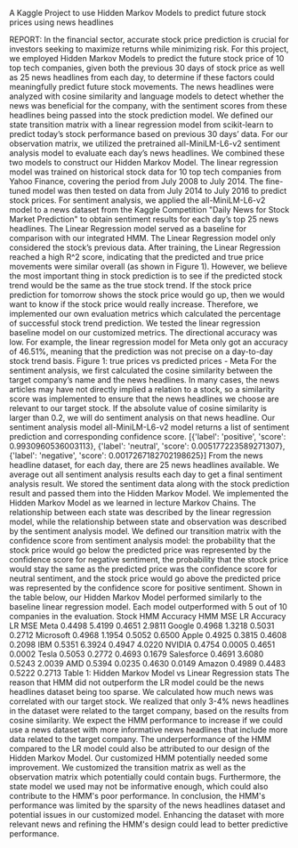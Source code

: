 A Kaggle Project to use Hidden Markov Models to predict future stock prices using news headlines

REPORT:
In the financial sector, accurate stock price prediction is crucial for investors seeking to
maximize returns while minimizing risk. For this project, we employed Hidden Markov Models
to predict the future stock price of 10 top tech companies, given both the previous 30 days of
stock price as well as 25 news headlines from each day, to determine if these factors could
meaningfully predict future stock movements. The news headlines were analyzed with cosine
similarity and language models to detect whether the news was beneficial for the company, with
the sentiment scores from these headlines being passed into the stock prediction model.
We defined our state transition matrix with a linear regression model from scikit-learn to
predict today’s stock performance based on previous 30 days’ data. For our observation matrix,
we utilized the pretrained all-MiniLM-L6-v2 sentiment analysis model to evaluate each day’s
news headlines. We combined these two models to construct our Hidden Markov Model.
The linear regression model was trained on historical stock data for 10 top tech
companies from Yahoo Finance, covering the period from July 2008 to July 2014. The fine-tuned
model was then tested on data from July 2014 to July 2016 to predict stock prices. For sentiment
analysis, we applied the all-MiniLM-L6-v2 model to a news dataset from the Kaggle
Competition "Daily News for Stock Market Prediction" to obtain sentiment results for each day’s
top 25 news headlines.
The Linear Regression model served as a baseline for comparison with our integrated
HMM. The Linear Regression model only considered the stock’s previous data. After training,
the Linear Regression reached a high R^2 score, indicating that the predicted and true price
movements were similar overall (as shown in Figure 1). However, we believe the most important
thing in stock prediction is to see if the predicted stock trend would be the same as the true stock
trend. If the stock price prediction for tomorrow shows the stock price would go up, then we
would want to know if the stock price would really increase. Therefore, we implemented our
own evaluation metrics which calculated the percentage of successful stock trend prediction. We
tested the linear regression baseline model on our customized metrics. The directional accuracy
was low. For example, the linear regression model for Meta only got an accuracy of 46.51%,
meaning that the prediction was not precise on a day-to-day stock trend basis.
Figure 1: true prices vs predicted prices - Meta
For the sentiment analysis, we first calculated the cosine similarity between the target
company’s name and the news headlines. In many cases, the news articles may have not directly
implied a relation to a stock, so a similarity score was implemented to ensure that the news
headlines we choose are relevant to our target stock. If the absolute value of cosine similarity is
larger than 0.2, we will do sentiment analysis on that news headline. Our sentiment analysis
model all-MiniLM-L6-v2 model returns a list of sentiment prediction and corresponding
confidence score.
[{'label': 'positive', 'score': 0.9930960536003113}, {'label': 'neutral', 'score':
0.005177223589271307}, {'label': 'negative', 'score': 0.0017267182702198625}]
From the news headline dataset, for each day, there are 25 news headlines available. We average
out all sentiment analysis results each day to get a final sentiment analysis result. We stored the
sentiment data along with the stock prediction result and passed them into the Hidden Markov
Model.
We implemented the Hidden Markov Model as we learned in lecture Markov Chains. The
relationship between each state was described by the linear regression model, while the
relationship between state and observation was described by the sentiment analysis model. We
defined our transition matrix with the confidence score from sentiment analysis model: the
probability that the stock price would go below the predicted price was represented by the
confidence score for negative sentiment, the probability that the stock price would stay the same
as the predicted price was the confidence score for neutral sentiment, and the stock price would
go above the predicted price was represented by the confidence score for positive sentiment.
Shown in the table below, our Hidden Markov Model performed similarly to the baseline
linear regression model. Each model outperformed with 5 out of 10 companies in the evaluation.
Stock HMM Accuracy HMM MSE LR Accuracy LR MSE
Meta 0.4498 5.4199 0.4651 2.9811
Google 0.4968 1.3218 0.5031 0.2712
Microsoft 0.4968 1.1954 0.5052 0.6500
Apple 0.4925 0.3815 0.4608 0.2098
IBM 0.5351 6.3924 0.4947 4.0220
NVIDIA 0.4754 0.0005 0.4651 0.0002
Tesla 0.5053 0.2772 0.4693 0.1679
Salesforce 0.4691 3.6080 0.5243 2.0039
AMD 0.5394 0.0235 0.4630 0.0149
Amazon 0.4989 0.4483 0.5222 0.2713
Table 1: Hidden Markov Model vs Linear Regression stats
The reason that HMM did not outperform the LR model could be the news headlines
dataset being too sparse. We calculated how much news was correlated with our target stock. We
realized that only 3-4% news headlines in the dataset were related to the target company, based
on the results from cosine similarity. We expect the HMM performance to increase if we could
use a news dataset with more informative news headlines that include more data related to the
target company. The underperformance of the HMM compared to the LR model could also be
attributed to our design of the Hidden Markov Model. Our customized HMM potentially needed
some improvement. We customized the transition matrix as well as the observation matrix which
potentially could contain bugs. Furthermore, the state model we used may not be informative
enough, which could also contribute to the HMM's poor performance.
In conclusion, the HMM's performance was limited by the sparsity of the news headlines
dataset and potential issues in our customized model. Enhancing the dataset with more relevant
news and refining the HMM's design could lead to better predictive performance.
